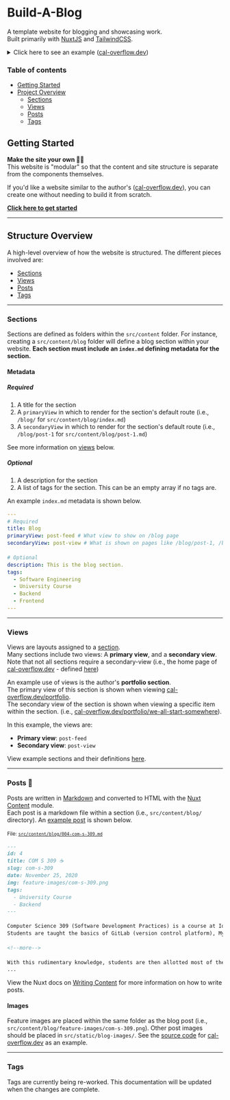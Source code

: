 # Build-A-Blog

A template website for blogging and showcasing work. \
Built primarily with [NuxtJS](https://nuxtjs.org/) and [TailwindCSS](https://tailwindcss.com/).

<details>

<summary>Click here to see an example (<a href="http://www.cal-overflow.dev">cal-overflow.dev</a>)</summary>

View the source code for the website [here](https://github.com/cal-overflow/site)
#### Light mode
[![Picture of home screen (light mode)](template/assets/preview-home-page-light.png)](http://www.cal-overflow.dev)

#### Dark mode
[![Picture of home screen (dark mode)](template/assets/preview-home-page-dark.png)](http://www.cal-overflow.dev)

</details>

<!-- Table of contents -->
### Table of contents
- [Getting Started](#make-the-site-your-own-)
- [Project Overview](#project-overview)
  - [Sections](#sections)
  - [Views](#views)
  - [Posts](#posts-)
  - [Tags](#tags)
<!--
- [Running locally](#running-locally) 
  - [Environment setup](#environment-setup)
  - [Environment variables](#environment-variables)
  - [Run or generate the website](#run-or-generate-the-website)
  - [Testing](#testing-)
-->

## Getting Started
**Make the site your own 👨‍💻** \
This website is "modular" so that the content and site structure is separate from the components themselves.

If you'd like a website similar to the author's ([cal-overflow.dev](http://www.cal-overflow.dev)), you can create one without needing to build it from scratch. 

**[Click here to get started](./getting-started.md)**

---

## Structure Overview
A high-level overview of how the website is structured. The different pieces involved are:
- [Sections](#sections)
- [Views](#views)
- [Posts](#posts)
- [Tags](#tags)

---

### Sections
Sections are defined as folders within the `src/content` folder. For instance, creating a `src/content/blog` folder will define a blog section within your website. **Each section must include an `index.md` defining metadata for the section.**

#### Metadata
##### Required
1. A title for the section
1. A `primaryView` in which to render for the section's default route (i.e., `/blog/` for `src/content/blog/index.md`)
1. A `secondaryView` in which to render for the section's default route (i.e., `/blog/post-1` for `src/content/blog/post-1.md`)

See more information on [views](#views) below.


##### Optional
1. A description for the section
1. A list of tags for the section. This can be an empty array if no tags are.


An example `index.md` metadata is shown below.
```yml
---
# Required
title: Blog
primaryView: post-feed # What view to show on /blog page
secondaryView: post-view # What is shown on pages like /blog/post-1, /blog/post-2, etc.

# Optional
description: This is the blog section.
tags:
  - Software Engineering
  - University Course
  - Backend
  - Frontend
---
```

---

### Views
Views are layouts assigned to a [section](#sections). \
Many sections include two views: A **primary view**, and a **secondary view**. Note that not all sections require a secondary-view (i.e., the home page of [cal-overflow.dev](https://cal-overflow.dev) - defined [here](https://github.com/cal-overflow/site/blob/a790b98d32ce3fa3087e75f878ee6b9002d6e300/src/content/home/index.md?plain=1#L3-L4))

An example use of views is the author's **portfolio section**. \
The primary view of this section is shown when viewing [cal-overflow.dev/portfolio](https://cal-overflow.dev/portfolio). \
The secondary view of the section is shown when viewing a specific item within the section. (i.e., [cal-overflow.dev/portfolio/we-all-start-somewhere](https://cal-overflow.dev/portfolio/we-all-start-somewhere)).

In this example, the views are:
- **Primary view**: `post-feed`
- **Secondary view**: `post-view` 


View example sections and their definitions [here](https://github.com/cal-overflow/site/tree/main/src/content).

---

### Posts 📝
Posts are written in [Markdown](https://www.markdownguide.org/) and converted to HTML with the [Nuxt Content](https://content.nuxtjs.org/) module. \
Each post is a markdown file within a section (i.e., `src/content/blog/` directory). An [example post](http://www.cal-overflow.dev/blog/com-s-309) is shown below.

<small>

  File: [`src/content/blog/004-com-s-309.md`](https://github.com/cal-overflow/site/blob/main/src/content/blog/004-com-s-309.md?plain=1)
</small>
```md
---
id: 4
title: COM S 309 ☕️
slug: com-s-309
date: November 25, 2020
img: feature-images/com-s-309.png
tags:
  - University Course
  - Backend
---

Computer Science 309 (Software Development Practices) is a course at Iowa State University that provides most students with their first software development-project experience.
Students are taught the basics of GitLab (version control platform), MySQL databases, Android Studio, and Spring Boot.

<!--more-->

With this rudimentary knowledge, students are then allotted most of the semester to work on their group project.
...
```

View the Nuxt docs on [Writing Content](https://content.nuxtjs.org/writing) for more information on how to write posts.

#### Images
Feature images are placed within the same folder as the blog post (i.e., `src/content/blog/feature-images/com-s-309.png`). Other post images should be placed in `src/static/blog-images/`. See the [source code](https://github.com/cal-overflow/site) for [cal-overflow.dev](https://cal-overflow.dev) as an example.

---

### Tags
Tags are currently being re-worked. This documentation will be updated when the changes are complete.
<!--Post tags allow you to group posts within the same section together based on similarities such as topic. Post tags are defined in the sections `index.md` file.

Refer to the [sections](#sections) documentation above for more information on defining tags within a section.
-->

